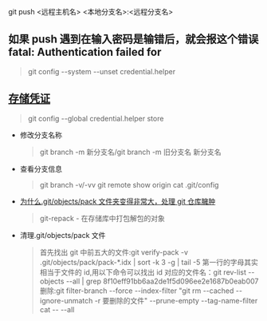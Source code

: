 git push <远程主机名> <本地分支名>:<远程分支名>

## 如果 push 遇到在输入密码是输错后，就会报这个错误 fatal: Authentication failed for

> git config --system --unset credential.helper

## [存储凭证](https://git-scm.com/book/zh/v2/Git-%E5%B7%A5%E5%85%B7-%E5%87%AD%E8%AF%81%E5%AD%98%E5%82%A8)

> git config --global credential.helper store

-   修改分支名称
    > git branch -m 新分支名/git branch -m 旧分支名 新分支名
-   查看分支信息
    > git branch -v/-vv
    > git remote show origin
    > cat .git/config

*   [为什么.git/objects/pack 文件夹变得非常大，处理 git 仓库臃肿](https://www.jianshu.com/p/4f2ccb48da77)
    > git-repack - 在存储库中打包解包的对象
*   清理.git/objects/pack 文件
    > 首先找出 git 中前五大的文件:git verify-pack -v .git/objects/pack/pack-\*.idx | sort -k 3 -g | tail -5
    > 第一行的字母其实相当于文件的 id,用以下命令可以找出 id 对应的文件名：git rev-list --objects --all | grep 8f10eff91bb6aa2de1f5d096ee2e1687b0eab007
    > 删除:git filter-branch --force --index-filter "git rm --cached --ignore-unmatch -r 要删除的文件" --prune-empty --tag-name-filter cat -- --all
